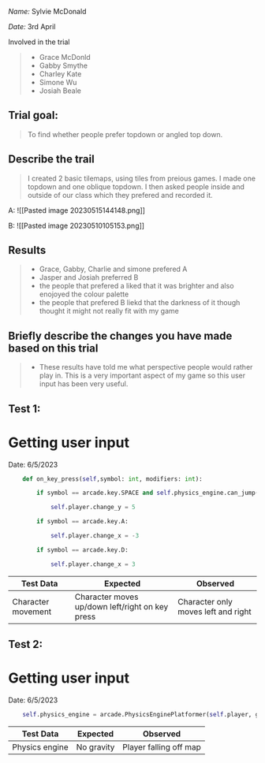 
_Name:_ Sylvie McDonald

_Date:_ 3rd April

Involved in the trial
>- Grace McDonld
>- Gabby Smythe
>- Charley Kate
>- Simone Wu
>- Josiah Beale

## Trial goal:
> To find whether people prefer topdown or angled top down.


## Describe the trail
>I created 2 basic tilemaps, using tiles from preious games. I made one topdown and one oblique topdown. I then asked people inside and outside of our class which they prefered and recorded it.



A:
![[Pasted image 20230515144148.png]]

B:
![[Pasted image 20230510105153.png]]


## Results
> - Grace, Gabby, Charlie and simone prefered A
> - Jasper and Josiah preferred B
> - the people that prefered a liked that it was brighter and also enojoyed the colour palette
> - the people that prefered B liekd that the darkness of it though thought it might not really fit with my game
>
## Briefly describe the changes you have made based on this trial
> - These results have told me what perspective people would rather play in. This is a very important aspect of my game so this user input has been very useful.


## Test 1:
# Getting user input

Date: 6/5/2023

```python
    def on_key_press(self,symbol: int, modifiers: int):

        if symbol == arcade.key.SPACE and self.physics_engine.can_jump():

            self.player.change_y = 5

        if symbol == arcade.key.A:

            self.player.change_x = -3

        if symbol == arcade.key.D:

            self.player.change_x = 3
```

| Test Data          | Expected                           | Observed                            |
| ------------------ | ---------------------------------- | ----------------------------------- |
| Character movement | Character moves up/down left/right on key press | Character only moves left and right |       |                                    |                                     |



## Test 2:
# Getting user input

Date: 6/5/2023

```python
    self.physics_engine = arcade.PhysicsEnginePlatformer(self.player, ground=self.scene['ground'])
```


| Test Data      | Expected   | Observed               |
| -------------- | ---------- | ---------------------- |
| Physics engine | No gravity | Player falling off map |

